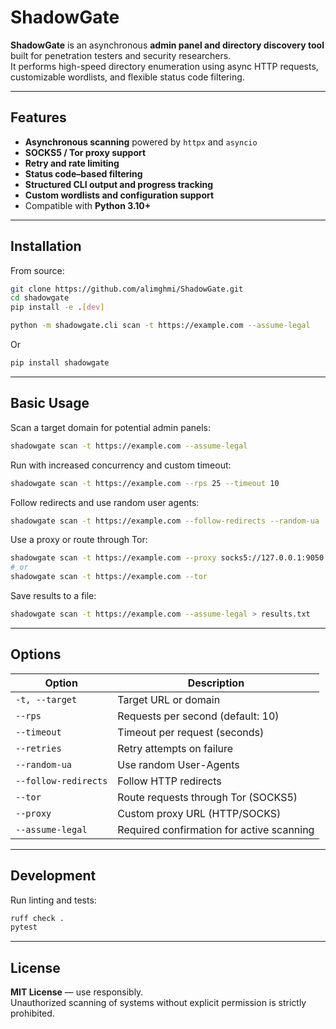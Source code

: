 # ShadowGate

**ShadowGate** is an asynchronous **admin panel and directory discovery tool** built for penetration testers and security researchers.  
It performs high-speed directory enumeration using async HTTP requests, customizable wordlists, and flexible status code filtering.

---

## Features

- **Asynchronous scanning** powered by `httpx` and `asyncio`
- **SOCKS5 / Tor proxy support**
- **Retry and rate limiting**
- **Status code–based filtering**
- **Structured CLI output and progress tracking**
- **Custom wordlists and configuration support**
- Compatible with **Python 3.10+**

---

## Installation

From source:

```bash
git clone https://github.com/alimghmi/ShadowGate.git
cd shadowgate
pip install -e .[dev]

python -m shadowgate.cli scan -t https://example.com --assume-legal
```

Or


```bash
pip install shadowgate
```

---

## Basic Usage

Scan a target domain for potential admin panels:

```bash
shadowgate scan -t https://example.com --assume-legal
```

Run with increased concurrency and custom timeout:

```bash
shadowgate scan -t https://example.com --rps 25 --timeout 10
```

Follow redirects and use random user agents:

```bash
shadowgate scan -t https://example.com --follow-redirects --random-ua
```

Use a proxy or route through Tor:

```bash
shadowgate scan -t https://example.com --proxy socks5://127.0.0.1:9050
# or
shadowgate scan -t https://example.com --tor
```

Save results to a file:

```bash
shadowgate scan -t https://example.com --assume-legal > results.txt
```

---

## Options

| Option | Description |
|--------|-------------|
| `-t, --target` | Target URL or domain |
| `--rps` | Requests per second (default: 10) |
| `--timeout` | Timeout per request (seconds) |
| `--retries` | Retry attempts on failure |
| `--random-ua` | Use random User-Agents |
| `--follow-redirects` | Follow HTTP redirects |
| `--tor` | Route requests through Tor (SOCKS5) |
| `--proxy` | Custom proxy URL (HTTP/SOCKS) |
| `--assume-legal` | Required confirmation for active scanning |

---

## Development

Run linting and tests:

```bash
ruff check .
pytest
```

---

## License

**MIT License** — use responsibly.  
Unauthorized scanning of systems without explicit permission is strictly prohibited.
